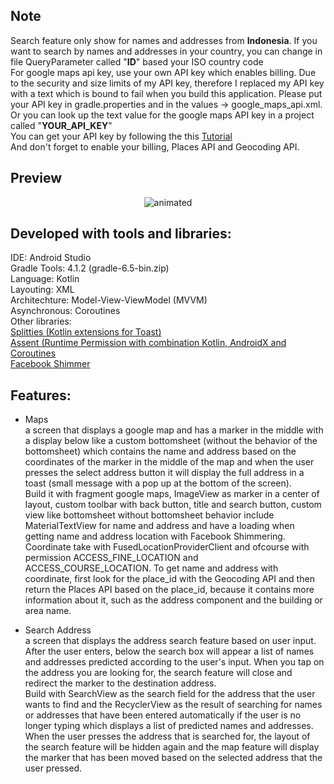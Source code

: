 ## Note
Search feature only show for names and addresses from <b>Indonesia</b>. If you want to search by names and addresses in your country, you can change in file QueryParameter called "<b>ID</b>" based your ISO country code</br>
For google maps api key, use your own API key which enables billing. Due to the security and size limits of my API key, therefore I replaced my API key with a text which is bound to fail when you build this application. Please put your API key in gradle.properties and in the values -> google_maps_api.xml. Or you can look up the text value for the google maps API key in a project called "<b>YOUR_API_KEY</b>"</br>
You can get your API key by following the this <a href="https://developers.google.com/maps/documentation/places/android-sdk/cloud-setup">Tutorial</a></br>
And don't forget to enable your billing, Places API and Geocoding API.

## Preview
<p align="center"><img src="https://media3.giphy.com/media/OoYQYtx4Nhfj8kVo6W/giphy.gif" alt="animated" /></p>

## Developed with tools and libraries:
IDE: Android Studio</br>
Gradle Tools: 4.1.2 (gradle-6.5-bin.zip)</br>
Language: Kotlin</br>
Layouting: XML</br>
Architechture: Model-View-ViewModel (MVVM)</br>
Asynchronous: Coroutines</br>
Other libraries:</br>
<a href="https://github.com/LouisCAD/Splitties">Splitties (Kotlin extensions for Toast)</a></br>
<a href="https://github.com/afollestad/assent">Assent (Runtime Permission with combination Kotlin, AndroidX and Coroutines</a></br>
<a href="https://github.com/facebook/shimmer-android">Facebook Shimmer</a></br>

## Features:
- Maps</br>
a screen that displays a google map and has a marker in the middle with a display below like a custom bottomsheet (without the behavior of the bottomsheet) which contains the name and address based on the coordinates of the marker in the middle of the map and when the user presses the select address button it will display the full address in a toast (small message with a pop up at the bottom of the screen).</br>
Build it with fragment google maps, ImageView as marker in a center of layout, custom toolbar with back button, title and search button, custom view like bottomsheet without bottomsheet behavior include MaterialTextView for name and address and have a loading when getting name and address location with Facebook Shimmering. Coordinate take with FusedLocationProviderClient and ofcourse with permission ACCESS_FINE_LOCATION and ACCESS_COURSE_LOCATION. To get name and address with coordinate, first look for the place_id with the Geocoding API and then return the Places API based on the place_id, because it contains more information about it, such as the address component and the building or area name.</br>

- Search Address</br>
a screen that displays the address search feature based on user input. After the user enters, below the search box will appear a list of names and addresses predicted according to the user's input. When you tap on the address you are looking for, the search feature will close and redirect the marker to the destination address.</br>
Build with SearchView as the search field for the address that the user wants to find and the RecyclerView as the result of searching for names or addresses that have been entered automatically if the user is no longer typing which displays a list of predicted names and addresses. When the user presses the address that is searched for, the layout of the search feature will be hidden again and the map feature will display the marker that has been moved based on the selected address that the user pressed.
